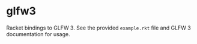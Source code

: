 glfw3
=====
Racket bindings to GLFW 3.
See the provided `example.rkt` file and GLFW 3 documentation for usage.
